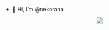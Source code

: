 - 👋 Hi, I’m @nekorana

<div align="center">
	<img src="https://github-readme-stats.vercel.app/api?username=nekorana />
	<img src="https://github-readme-stats.vercel.app/api/top-langs/?username=nekorana />
</div>
